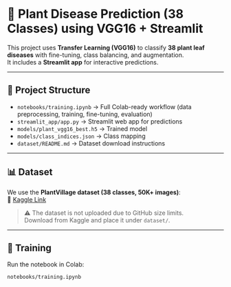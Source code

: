# 🌱 Plant Disease Prediction (38 Classes) using VGG16 + Streamlit

This project uses **Transfer Learning (VGG16)** to classify **38 plant leaf diseases** with fine-tuning, class balancing, and augmentation.  
It includes a **Streamlit app** for interactive predictions.

---

## 📂 Project Structure
- `notebooks/training.ipynb` → Full Colab-ready workflow (data preprocessing, training, fine-tuning, evaluation)
- `streamlit_app/app.py` → Streamlit web app for predictions
- `models/plant_vgg16_best.h5` → Trained model
- `models/class_indices.json` → Class mapping
- `dataset/README.md` → Dataset download instructions

---

## 📊 Dataset
We use the **PlantVillage dataset (38 classes, 50K+ images)**:  
🔗 [Kaggle Link](https://www.kaggle.com/datasets/abdallahalidev/plantvillage-dataset)

> ⚠️ The dataset is not uploaded due to GitHub size limits.  
Download from Kaggle and place it under `dataset/`.

---

## 🚀 Training
Run the notebook in Colab:
```bash
notebooks/training.ipynb
